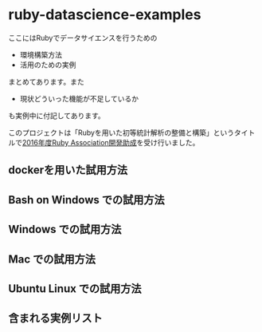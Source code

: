 # ruby-datascience-examples

ここにはRubyでデータサイエンスを行うための

- 環境構築方法
- 活用のための実例

まとめてあります。また

- 現状どういった機能が不足しているか

も実例中に付記してあります。

このプロジェクトは「Rubyを用いた初等統計解析の整備と構築」というタイトルで[2016年度Ruby Association開発助成](http://www.ruby.or.jp/ja/news/20161121.html)を受け行いました。

## dockerを用いた試用方法

## Bash on Windows での試用方法

## Windows での試用方法

## Mac での試用方法

## Ubuntu Linux での試用方法

## 含まれる実例リスト

